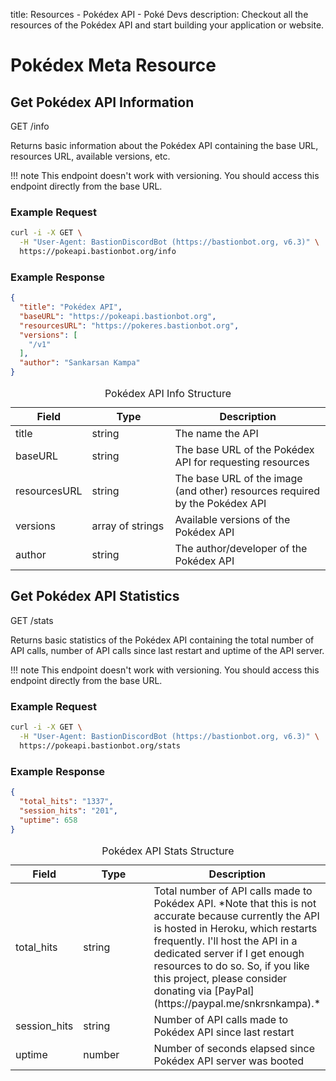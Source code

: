 title: Resources - Pokédex API - Poké Devs
description: Checkout all the resources of the Pokédex API and start building your application or website.

# Pokédex Meta Resource

## Get Pokédex API Information
<span class="resource"><span class="get">GET</span> /info</span>

Returns basic information about the Pokédex API containing the base URL,
resources URL, available versions, etc.

!!! note
    This endpoint doesn't work with versioning. You should access this endpoint
    directly from the base URL.

### Example Request
```bash
curl -i -X GET \
  -H "User-Agent: BastionDiscordBot (https://bastionbot.org, v6.3)" \
  https://pokeapi.bastionbot.org/info
```

### Example Response
```json
{
  "title": "Pokédex API",
  "baseURL": "https://pokeapi.bastionbot.org",
  "resourcesURL": "https://pokeres.bastionbot.org",
  "versions": [
    "/v1"
  ],
  "author": "Sankarsan Kampa"
}
```

<table>
  <caption>Pokédex API Info Structure</caption>
  <thead>
    <tr class="header">
      <th width="15%">Field</th>
      <th width="30%">Type</th>
      <th width="55%">Description</th>
    </tr>
  </thead>
  <tbody>
    <tr>
      <td>title</td>
      <td>string</td>
      <td>The name the API</td>
    </tr>
    <tr>
      <td>baseURL</td>
      <td>string</td>
      <td>The base URL of the Pokédex API for requesting resources</td>
    </tr>
    <tr>
      <td>resourcesURL</td>
      <td>string</td>
      <td>The base URL of the image (and other) resources required by the Pokédex API</td>
    </tr>
    <tr>
      <td>versions</td>
      <td>array of strings</td>
      <td>Available versions of the Pokédex API</td>
    </tr>
    <tr>
      <td>author</td>
      <td>string</td>
      <td>The author/developer of the Pokédex API</td>
    </tr>
  </tbody>
</table>

## Get Pokédex API Statistics
<span class="resource"><span class="get">GET</span> /stats</span>

Returns basic statistics of the Pokédex API containing the total number of
API calls, number of API calls since last restart and uptime of the API server.

!!! note
    This endpoint doesn't work with versioning. You should access this endpoint
    directly from the base URL.

### Example Request
```bash
curl -i -X GET \
  -H "User-Agent: BastionDiscordBot (https://bastionbot.org, v6.3)" \
  https://pokeapi.bastionbot.org/stats
```

### Example Response
```json
{
  "total_hits": "1337",
  "session_hits": "201",
  "uptime": 658
}
```

<table>
  <caption>Pokédex API Stats Structure</caption>
  <thead>
    <tr class="header">
      <th width="15%">Field</th>
      <th width="30%">Type</th>
      <th width="55%">Description</th>
    </tr>
  </thead>
  <tbody>
    <tr>
      <td>total_hits</td>
      <td>string</td>
      <td>Total number of API calls made to Pokédex API. *Note that this is not accurate because currently the API is hosted in Heroku, which restarts frequently. I'll host the API in a dedicated server if I get enough resources to do so. So, if you like this project, please consider donating via [PayPal](https://paypal.me/snkrsnkampa).*</td>
    </tr>
    <tr>
      <td>session_hits</td>
      <td>string</td>
      <td>Number of API calls made to Pokédex API since last restart</td>
    </tr>
    <tr>
      <td>uptime</td>
      <td>number</td>
      <td>Number of seconds elapsed since Pokédex API server was booted</td>
    </tr>
  </tbody>
</table>
